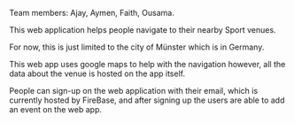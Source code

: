Team members:
Ajay,
Aymen,
Faith,
Ousama.

This web application helps people navigate to their nearby Sport venues. 

For now, this is just limited to the city of Münster which is in Germany.

This web app uses google maps to help with the navigation however, all the data about the venue is hosted on the app itself.

People can sign-up on the web application with their email, which is currently hosted by FireBase, and after signing up the users are able to add an event on the web app. 

